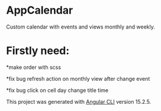 # AppCalendar

Custom calendar with events and views monthly and weekly.

# Firstly need:

*make order with scss

*fix bug refresh action on monthly view after change event

*fix bug click on cell day change title time


This project was generated with [Angular CLI](https://github.com/angular/angular-cli) version 15.2.5.
